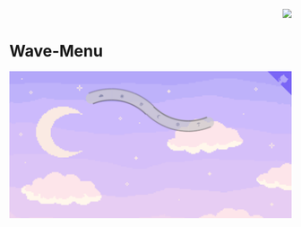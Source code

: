 <p align="right"><a href="https://github.com/franckdun/Visualfolio/blob/main/README.md"> <img src="https://img.shields.io/badge/Go%20to-visualfolio-blueviolet"> </a></p>

# Wave-Menu

[![img contact](./img/readme1.PNG)](https://franckdun.github.io/Wave-Menu/)


